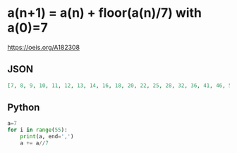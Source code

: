 # a\(n\+1\) \= a\(n\) \+ floor\(a\(n\)/7\) with a\(0\)\=7
https://oeis.org/A182308
## JSON
```JSON
[7, 8, 9, 10, 11, 12, 13, 14, 16, 18, 20, 22, 25, 28, 32, 36, 41, 46, 52, 59, 67, 76, 86, 98, 112, 128, 146, 166, 189, 216, 246, 281, 321, 366, 418, 477, 545, 622, 710, 811, 926, 1058, 1209, 1381, 1578, 1803, 2060, 2354, 2690, 3074, 3513, 4014, 4587, 5242, 5990]
```
## Python
```Python
a=7
for i in range(55):
    print(a, end=',')
    a += a//7
```
